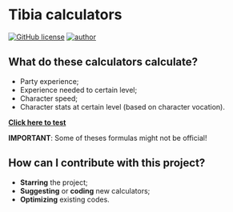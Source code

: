 # Tibia calculators
[![GitHub license](https://img.shields.io/github/license/kevinnicolasbq/tibia-calculators)](https://github.com/kevinnicolasbq/tibia-calculators/blob/master/LICENSE)
[![author](https://img.shields.io/badge/author-kevinnicolasbq-2f4f4f)](https://github.com/kevinnicolasbq)

## What do these calculators calculate?

* Party experience;
* Experience needed to certain level;
* Character speed;
* Character stats at certain level (based on character vocation).

[**Click here to test**](https://kevinnicolasbq.github.io/tibia-calculators/)

**IMPORTANT**:
Some of theses formulas might not be official!

## How can I contribute with this project?

* **Starring** the project;
* **Suggesting** or **coding** new calculators;
* **Optimizing** existing codes.
